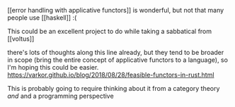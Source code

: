 [[error handling with applicative functors]] is wonderful, but not that many people use [[haskell]] :(

This could be an excellent project to do while taking a sabbatical from [[voltus]]

there's lots of thoughts along this line already, but they tend to be broader in scope (bring the entire concept of applicative functors to a language), so I'm hoping this could be easier. https://varkor.github.io/blog/2018/08/28/feasible-functors-in-rust.html

This is probably going to require thinking about it from a category theory *and* and a programming perspective